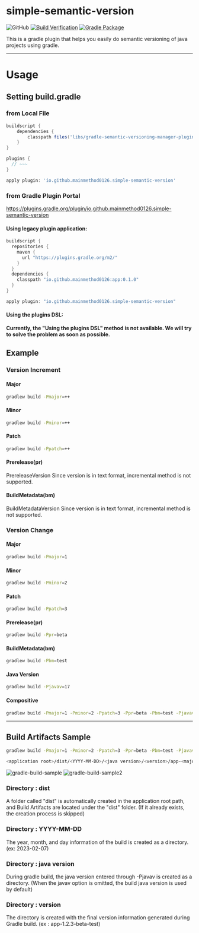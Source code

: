 # simple-semantic-version
![GitHub](https://img.shields.io/github/license/mainmethod0126/simple-semantic-version?style=plastic) [![Build Verification](https://github.com/mainmethod0126/simple-semantic-version/actions/workflows/build-verification.yml/badge.svg)](https://github.com/mainmethod0126/simple-semantic-version/actions/workflows/build-verification.yml) [![Gradle Package](https://github.com/mainmethod0126/simple-semantic-version/actions/workflows/gradle-publish.yml/badge.svg)](https://github.com/mainmethod0126/simple-semantic-version/actions/workflows/gradle-publish.yml)



This is a gradle plugin that helps you easily do semantic versioning of java projects using gradle.

---

# Usage

## Setting build.gradle

### from Local File
```gradle
buildscript {
    dependencies {
        classpath files('libs/gradle-semantic-versioning-manager-plugin-0.1.0.jar')
    }
}

plugins {
  // ~~~
}

apply plugin: 'io.github.mainmethod0126.simple-semantic-version'
```
### from Gradle Plugin Portal

https://plugins.gradle.org/plugin/io.github.mainmethod0126.simple-semantic-version

#### Using legacy plugin application:
```gradle
buildscript {
  repositories {
    maven {
      url "https://plugins.gradle.org/m2/"
    }
  }
  dependencies {
    classpath "io.github.mainmethod0126:app:0.1.0"
  }
}

apply plugin: "io.github.mainmethod0126.simple-semantic-version"
```

#### Using the plugins DSL: 
**Currently, the "Using the plugins DSL" method is not available. We will try to solve the problem as soon as possible.**


## Example

### Version Increment

#### Major
```bash
gradlew build -Pmajor=++
```

#### Minor
```bash
gradlew build -Pminor=++
```

#### Patch
```bash
gradlew build -Ppatch=++
```

#### Prerelease(pr)
PrereleaseVersion Since version is in text format, incremental method is not supported.

#### BuildMetadata(bm)
BuildMetadataVersion Since version is in text format, incremental method is not supported.

### Version Change

#### Major
```bash
gradlew build -Pmajor=1
```

#### Minor
```bash
gradlew build -Pminor=2
```

#### Patch
```bash
gradlew build -Ppatch=3
```

#### Prerelease(pr)
```bash
gradlew build -Ppr=beta
```

#### BuildMetadata(bm)
```bash
gradlew build -Pbm=test
```

#### Java Version
```bash
gradlew build -Pjavav=17
```


#### Compositive
```bash
gradlew build -Pmajor=1 -Pminor=2 -Ppatch=3 -Ppr=beta -Pbm=test -Pjavav=17
```

---

## Build Artifacts Sample

```bash
gradlew build -Pmajor=1 -Pminor=2 -Ppatch=3 -Ppr=beta -Pbm=test -Pjavav=17
```
```bash
<application root>/dist/<YYYY-MM-DD>/<java version>/<version>/app-<major.minor.patch>-<prereleaseVersion>-<buildMetadata>.jar
```
![gradle-build-sample](https://user-images.githubusercontent.com/40654598/217150085-e10d11ff-e9c4-45a2-ad3e-ba9d1746c93f.PNG)
![gradle-build-sample2](https://user-images.githubusercontent.com/40654598/217150322-fdf25a72-c884-4bdc-b61b-c0ed2e961c5d.PNG)


### Directory : dist
A folder called "dist" is automatically created in the application root path, and Build Artifacts are located under the "dist" folder. (If it already exists, the creation process is skipped)

### Directory : YYYY-MM-DD
The year, month, and day information of the build is created as a directory. (ex: 2023-02-07)

### Directory : java version
During gradle build, the java version entered through -Pjavav is created as a directory. (When the javav option is omitted, the build java version is used by default)

### Directory : version
The directory is created with the final version information generated during Gradle build. (ex : app-1.2.3-beta-test)


